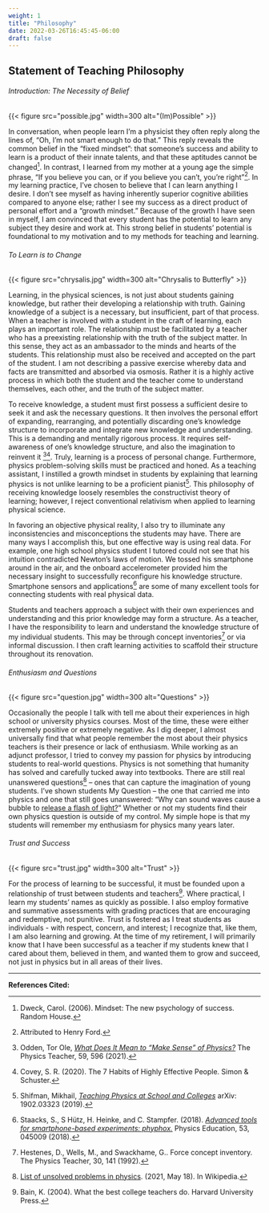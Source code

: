 ```yaml
---
weight: 1
title: "Philosophy"
date: 2022-03-26T16:45:45-06:00
draft: false
---
```


## Statement of Teaching Philosophy


###### Introduction: The Necessity of Belief

{{< figure src="possible.jpg" width=300 alt="(Im)Possible" >}}

In conversation, when people learn I’m a physicist they often reply along the lines of, “Oh, I’m not smart enough to do that.” This reply reveals the common belief in the “fixed mindset”: that someone’s success and ability to learn is a product of their innate talents, and that these aptitudes cannot be changed[^Dweck]. In contrast, I learned from my mother at a young age the simple phrase, “If you believe you can, or if you believe you can’t, you’re right”[^Ford]. In my learning practice, I’ve chosen to believe that I can learn anything I desire. I don’t see myself as having inherently superior cognitive abilities compared to anyone else; rather I see my success as a direct product of personal effort and a “growth mindset.” Because of the growth I have seen in myself, I am convinced that every student has the potential to learn any subject they desire and work at. This strong belief in students’ potential is foundational to my motivation and to my methods for teaching and learning.

###### To Learn is to Change

{{< figure src="chrysalis.jpg" width=300 alt="Chrysalis to Butterfly" >}}

Learning, in the physical sciences, is not just about students gaining knowledge, but rather their developing a relationship with truth. Gaining knowledge of a subject is a necessary, but insufficient, part of that process. When a teacher is involved with a student in the craft of learning, each plays an important role. The relationship must be facilitated by a teacher who has a preexisting relationship with the truth of the subject matter. In this sense, they act as an ambassador to the minds and hearts of the students. This relationship must also be received and accepted on the part of the student. I am not describing a passive exercise whereby data and facts are transmitted and absorbed via osmosis. Rather it is a highly active process in which both the student and the teacher come to understand themselves, each other, and the truth of the subject matter.

To receive knowledge, a student must first possess a sufficient desire to seek it and ask the necessary questions. It then involves the personal effort of expanding, rearranging, and potentially discarding one’s knowledge structure to incorporate and integrate new knowledge and understanding. This is a demanding and mentally rigorous process. It requires self-awareness of one’s knowledge structure, and also the imagination to reinvent it [^Odden][^Covey]. Truly, learning is a process of personal change. Furthermore, physics problem-solving skills must be practiced and honed. As a teaching assistant, I instilled a growth mindset in students by explaining that learning physics is not unlike learning to be a proficient pianist[^Shifman]. This philosophy of receiving knowledge loosely resembles the constructivist theory of learning; however, I reject conventional relativism when applied to learning physical science.

In favoring an objective physical reality, I also try to illuminate any inconsistencies and misconceptions the students may have. There are many ways I accomplish this, but one effective way is using real data. For example, one high school physics student I tutored could not see that his intuition contradicted Newton’s laws of motion. We tossed his smartphone around in the air, and the onboard accelerometer provided him the necessary insight to successfully reconfigure his knowledge structure. Smartphone sensors and applications[^Staacks] are some of many excellent tools for connecting students with real physical data.

Students and teachers approach a subject with their own experiences and understanding and this prior knowledge may form a structure. As a teacher, I have the responsibility to learn and understand the knowledge structure of my individual students. This may be through concept inventories[^Hestenes] or via informal discussion. I then craft learning activities to scaffold their structure throughout its renovation. 


###### Enthusiasm and Questions

{{< figure src="question.jpg" width=300 alt="Questions" >}}

Occasionally the people I talk with tell me about their experiences in high school or university physics courses. Most of the time, these were either extremely positive or extremely negative. As I dig deeper, I almost universally find that what people remember the most about their physics teachers is their presence or lack of enthusiasm. While working as an adjunct professor, I tried to convey my passion for physics by introducing students to real-world questions. Physics is not something that humanity has solved and carefully tucked away into textbooks. There are still real unanswered questions[^List] – ones that can capture the imagination of young students. I’ve shown students My Question – the one that carried me into physics and one that still goes unanswered: “Why can sound waves cause a bubble to [release a flash of light?](https://www.youtube.com/watch?v=rhiaFa9kaH4)” Whether or not my students find their own physics question is outside of my control. My simple hope is that my students will remember my enthusiasm for physics many years later.

###### Trust and Success

{{< figure src="trust.jpg" width=300 alt="Trust" >}}

For the process of learning to be successful, it must be founded upon a relationship of trust between students and teachers[^Bain]. Where practical, I learn my students’ names as quickly as possible. I also employ formative and summative assessments with grading practices that are encouraging and redemptive, not punitive. Trust is fostered as I treat students as individuals - with respect, concern, and interest; I recognize that, like them, I am also learning and growing. At the time of my retirement, I will primarily know that I have been successful as a teacher if my students knew that I cared about them, believed in them, and wanted them to grow and succeed, not just in physics but in all areas of their lives. 

___

**References Cited:**
[^Bain]: Bain, K. (2004). What the best college teachers do. Harvard University Press.

[^Covey]: Covey, S. R. (2020). The 7 Habits of Highly Effective People. Simon & Schuster.

[^Dweck]: Dweck, Carol. (2006). Mindset: The new psychology of success. Random House.

[^Ford]: Attributed to Henry Ford.

[^Hestenes]: Hestenes, D., Wells, M., and Swackhame, G.. Force concept inventory. The Physics Teacher, 30, 141 (1992).

[^List]: [List of unsolved problems in physics](https://en.wikipedia.org/wiki/List_of_unsolved_problems_in_physics). (2021, May 18). In Wikipedia. 

[^Odden]: Odden, Tor Ole, [*What Does It Mean to “Make Sense” of Physics?*](https://aapt.scitation.org/doi/abs/10.1119/5.0024095?journalCode=pte) The Physics Teacher, 59, 596 (2021).

[^Shifman]: Shifman, Mikhail, [*Teaching Physics at School and Colleges*](https://arxiv.org/abs/1902.03323) arXiv: 1902.03323 (2019).

[^Staacks]: Staacks, S., S Hütz, H. Heinke, and C. Stampfer. (2018). [*Advanced tools for smartphone-based experiments: phyphox.*](https://iopscience.iop.org/article/10.1088/1361-6552/aac05e/meta) Physics Education, 53, 045009 (2018).


